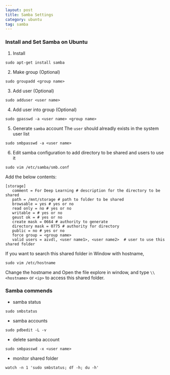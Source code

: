 ```yaml
---
layout: post
title: Samba Settings
category: ubuntu
tag: samba
---
```


### Install and Set Samba on Ubuntu

1. Install 
```
sudo apt-get install samba
```

2. Make group (Optional)
```
sudo groupadd <group name>
```

3. Add user (Optional)
```
sudo adduser <user name>
```

4. Add user into group (Optional)
```
sudo gpasswd -a <user name> <group name>
```

5. Generate `samba` account
The `user` should alreadly exists in the system user list
```
sudo smbpasswd -a <user name>
```

6. Edit samba configuration to add directory to be shared and users to use it
```
sudo vim /etc/samba/smb.conf
```
Add the below contents:
```
[storage]
   comment = For Deep Learning # description for the directory to be shared
   path = /mnt/storage # path to folder to be shared
   browsable = yes # yes or no
   read only = no # yes or no
   writable = # yes or no
   geust ok = # yes or no
   create mask = 0664 # authority to generate
   directory mask = 0775 # authority for directory
   public = no # yes or no
   force group = <group name> 
   valid users = aivdl, <user name1>, <user name2>  # user to use this shared folder
```

If you want to search this shared folder in Window with hostname, 
```
sudo vim /etc/hostname
```
Change the hostname and Open the file explore in window, and type `\\<hostname>` or `<ip>` to access this shared folder.


### Samba commends

* samba status
```
sudo smbstatus
```

* samba accounts
```
sudo pdbedit -L -v
```

* delete samba account
```
sudo smbpasswd -x <user name>
```
* monitor shared folder
```
watch -n 1 'sudo smbstatus; df -h; du -h'
```






